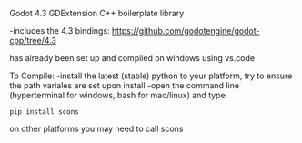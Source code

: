 Godot 4.3 GDExtension C++ boilerplate library

-includes the 4.3 bindings:
  https://github.com/godotengine/godot-cpp/tree/4.3

has already been set up and compiled on windows using vs.code


To Compile:
-install the latest (stable) python to your platform, try to ensure the path variales are set upon install
-open the command line (hyperterminal for windows, bash for mac/linux) and type:
```
pip install scons
```



on other platforms you may need to call scons
